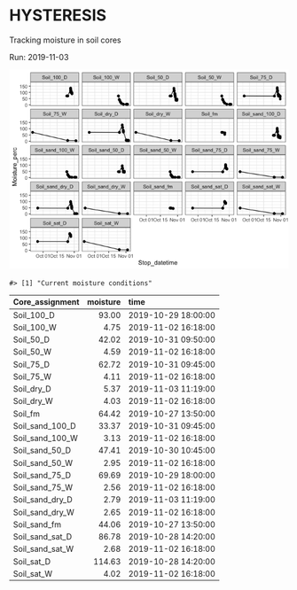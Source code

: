 
<!-- README.md is generated from README.Rmd. Please edit that file -->

# HYSTERESIS

Tracking moisture in soil cores

Run: 2019-11-03

![](README-unnamed-chunk-1-1.png)<!-- -->

    #> [1] "Current moisture conditions"

| Core\_assignment   | moisture | time                |
| :----------------- | -------: | :------------------ |
| Soil\_100\_D       |    93.00 | 2019-10-29 18:00:00 |
| Soil\_100\_W       |     4.75 | 2019-11-02 16:18:00 |
| Soil\_50\_D        |    42.02 | 2019-10-31 09:50:00 |
| Soil\_50\_W        |     4.59 | 2019-11-02 16:18:00 |
| Soil\_75\_D        |    62.72 | 2019-10-31 09:45:00 |
| Soil\_75\_W        |     4.11 | 2019-11-02 16:18:00 |
| Soil\_dry\_D       |     5.37 | 2019-11-03 11:19:00 |
| Soil\_dry\_W       |     4.03 | 2019-11-02 16:18:00 |
| Soil\_fm           |    64.42 | 2019-10-27 13:50:00 |
| Soil\_sand\_100\_D |    33.37 | 2019-10-31 09:45:00 |
| Soil\_sand\_100\_W |     3.13 | 2019-11-02 16:18:00 |
| Soil\_sand\_50\_D  |    47.41 | 2019-10-30 10:45:00 |
| Soil\_sand\_50\_W  |     2.95 | 2019-11-02 16:18:00 |
| Soil\_sand\_75\_D  |    69.69 | 2019-10-29 18:00:00 |
| Soil\_sand\_75\_W  |     2.56 | 2019-11-02 16:18:00 |
| Soil\_sand\_dry\_D |     2.79 | 2019-11-03 11:19:00 |
| Soil\_sand\_dry\_W |     2.65 | 2019-11-02 16:18:00 |
| Soil\_sand\_fm     |    44.06 | 2019-10-27 13:50:00 |
| Soil\_sand\_sat\_D |    86.78 | 2019-10-28 14:20:00 |
| Soil\_sand\_sat\_W |     2.68 | 2019-11-02 16:18:00 |
| Soil\_sat\_D       |   114.63 | 2019-10-28 14:20:00 |
| Soil\_sat\_W       |     4.02 | 2019-11-02 16:18:00 |
